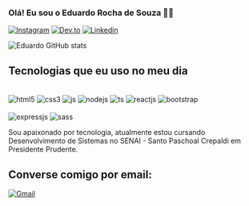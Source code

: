 
### Olá! Eu sou o Eduardo Rocha de Souza 👋🏻

[![Instagram](https://img.shields.io/badge/Instagram-E4405F?style=for-the-badge&logo=instagram&logoColor=white)](https://instagram.com/dudu_souza_16)
[![Dev.to](https://img.shields.io/badge/dev.to-0A0A0A?style=for-the-badge&logo=devdotto&logoColor=white)](https://dev.to/dudusouza)
[![Linkedin](https://img.shields.io/badge/LinkedIn-0077B5?style=for-the-badge&logo=linkedin&logoColor=white)](https://www.linkedin.com/in/eduardo-rocha-de-souza-609b54274/)

![Eduardo GitHub stats](https://github-readme-stats.vercel.app/api?username=Dudu-Souza&show_icons=true&theme=dracula)

## Tecnologias que eu uso no meu dia

<div style="display: inline-block"><br/>
    <img align="center" alt="html5" src="https://img.shields.io/badge/HTML5-E34F26?style=for-the-badge&logo=html5&logoColor=white" />
    <img align="center" alt="css3" src="https://img.shields.io/badge/CSS3-1572B6?style=for-the-badge&logo=css3&logoColor=white" />
    <img align="center" alt="js" src="https://img.shields.io/badge/JavaScript-F7DF1E?style=for-the-badge&logo=javascript&logoColor=black" />
    <img align="center" alt="nodejs" src="https://img.shields.io/badge/Node.js-43853D?style=for-the-badge&logo=node.js&logoColor=white" />
    <img align="center" alt="ts" src="https://img.shields.io/badge/TypeScript-007ACC?style=for-the-badge&logo=typescript&logoColor=white" />
    <img align="center" alt="reactjs" src="https://img.shields.io/badge/React-20232A?style=for-the-badge&logo=react&logoColor=61DAFB" />
    <img align="center" alt="bootstrap" src="https://img.shields.io/badge/Bootstrap-563D7C?style=for-the-badge&logo=bootstrap&logoColor=white" /> <br/> <br/>
    <img align="center" alt="expressjs" src="https://img.shields.io/badge/Express.js-404D59?style=for-the-badge" />
    <img align="center" alt="sass" src="https://img.shields.io/badge/Sass-CC6699?style=for-the-badge&logo=sass&logoColor=white" />
</div>

<br/>

Sou apaixonado por tecnologia, atualmente estou cursando Desenvolvimento de Sistemas no SENAI - Santo Paschoal Crepaldi em Presidente Prudente.

## Converse comigo por email:

[![Gmail](https://img.shields.io/badge/Gmail-D14836?style=for-the-badge&logo=gmail&logoColor=white)](mailto:eduardorochasouza1@gmail.com)
